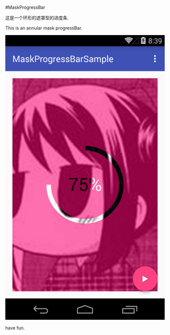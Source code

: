 #MaskProgressBar

这是一个环形的遮罩型的进度条.

This is an annular mask progressBar.

![sample](/graphics/device-2015-11-26-163943.png)

have fun.